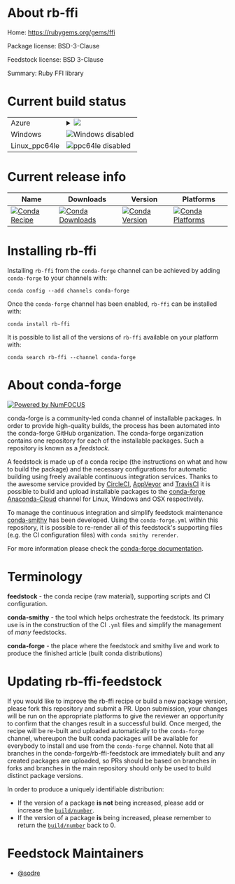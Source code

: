 About rb-ffi
============

Home: https://rubygems.org/gems/ffi

Package license: BSD-3-Clause

Feedstock license: BSD 3-Clause

Summary: Ruby FFI library



Current build status
====================


<table>
    
  <tr>
    <td>Azure</td>
    <td>
      <details>
        <summary>
          <a href="https://dev.azure.com/conda-forge/feedstock-builds/_build/latest?definitionId=7607&branchName=master">
            <img src="https://dev.azure.com/conda-forge/feedstock-builds/_apis/build/status/rb-ffi-feedstock?branchName=master">
          </a>
        </summary>
        <table>
          <thead><tr><th>Variant</th><th>Status</th></tr></thead>
          <tbody><tr>
              <td>linux_ruby2.5</td>
              <td>
                <a href="https://dev.azure.com/conda-forge/feedstock-builds/_build/latest?definitionId=7607&branchName=master">
                  <img src="https://dev.azure.com/conda-forge/feedstock-builds/_apis/build/status/rb-ffi-feedstock?branchName=master&jobName=linux&configuration=linux_ruby2.5" alt="variant">
                </a>
              </td>
            </tr><tr>
              <td>linux_ruby2.6</td>
              <td>
                <a href="https://dev.azure.com/conda-forge/feedstock-builds/_build/latest?definitionId=7607&branchName=master">
                  <img src="https://dev.azure.com/conda-forge/feedstock-builds/_apis/build/status/rb-ffi-feedstock?branchName=master&jobName=linux&configuration=linux_ruby2.6" alt="variant">
                </a>
              </td>
            </tr><tr>
              <td>osx_ruby2.5</td>
              <td>
                <a href="https://dev.azure.com/conda-forge/feedstock-builds/_build/latest?definitionId=7607&branchName=master">
                  <img src="https://dev.azure.com/conda-forge/feedstock-builds/_apis/build/status/rb-ffi-feedstock?branchName=master&jobName=osx&configuration=osx_ruby2.5" alt="variant">
                </a>
              </td>
            </tr><tr>
              <td>osx_ruby2.6</td>
              <td>
                <a href="https://dev.azure.com/conda-forge/feedstock-builds/_build/latest?definitionId=7607&branchName=master">
                  <img src="https://dev.azure.com/conda-forge/feedstock-builds/_apis/build/status/rb-ffi-feedstock?branchName=master&jobName=osx&configuration=osx_ruby2.6" alt="variant">
                </a>
              </td>
            </tr>
          </tbody>
        </table>
      </details>
    </td>
  </tr>
  <tr>
    <td>Windows</td>
    <td>
      <img src="https://img.shields.io/badge/Windows-disabled-lightgrey.svg" alt="Windows disabled">
    </td>
  </tr>
  <tr>
    <td>Linux_ppc64le</td>
    <td>
      <img src="https://img.shields.io/badge/ppc64le-disabled-lightgrey.svg" alt="ppc64le disabled">
    </td>
  </tr>
</table>

Current release info
====================

| Name | Downloads | Version | Platforms |
| --- | --- | --- | --- |
| [![Conda Recipe](https://img.shields.io/badge/recipe-rb--ffi-green.svg)](https://anaconda.org/conda-forge/rb-ffi) | [![Conda Downloads](https://img.shields.io/conda/dn/conda-forge/rb-ffi.svg)](https://anaconda.org/conda-forge/rb-ffi) | [![Conda Version](https://img.shields.io/conda/vn/conda-forge/rb-ffi.svg)](https://anaconda.org/conda-forge/rb-ffi) | [![Conda Platforms](https://img.shields.io/conda/pn/conda-forge/rb-ffi.svg)](https://anaconda.org/conda-forge/rb-ffi) |

Installing rb-ffi
=================

Installing `rb-ffi` from the `conda-forge` channel can be achieved by adding `conda-forge` to your channels with:

```
conda config --add channels conda-forge
```

Once the `conda-forge` channel has been enabled, `rb-ffi` can be installed with:

```
conda install rb-ffi
```

It is possible to list all of the versions of `rb-ffi` available on your platform with:

```
conda search rb-ffi --channel conda-forge
```


About conda-forge
=================

[![Powered by NumFOCUS](https://img.shields.io/badge/powered%20by-NumFOCUS-orange.svg?style=flat&colorA=E1523D&colorB=007D8A)](http://numfocus.org)

conda-forge is a community-led conda channel of installable packages.
In order to provide high-quality builds, the process has been automated into the
conda-forge GitHub organization. The conda-forge organization contains one repository
for each of the installable packages. Such a repository is known as a *feedstock*.

A feedstock is made up of a conda recipe (the instructions on what and how to build
the package) and the necessary configurations for automatic building using freely
available continuous integration services. Thanks to the awesome service provided by
[CircleCI](https://circleci.com/), [AppVeyor](https://www.appveyor.com/)
and [TravisCI](https://travis-ci.com/) it is possible to build and upload installable
packages to the [conda-forge](https://anaconda.org/conda-forge)
[Anaconda-Cloud](https://anaconda.org/) channel for Linux, Windows and OSX respectively.

To manage the continuous integration and simplify feedstock maintenance
[conda-smithy](https://github.com/conda-forge/conda-smithy) has been developed.
Using the ``conda-forge.yml`` within this repository, it is possible to re-render all of
this feedstock's supporting files (e.g. the CI configuration files) with ``conda smithy rerender``.

For more information please check the [conda-forge documentation](https://conda-forge.org/docs/).

Terminology
===========

**feedstock** - the conda recipe (raw material), supporting scripts and CI configuration.

**conda-smithy** - the tool which helps orchestrate the feedstock.
                   Its primary use is in the construction of the CI ``.yml`` files
                   and simplify the management of *many* feedstocks.

**conda-forge** - the place where the feedstock and smithy live and work to
                  produce the finished article (built conda distributions)


Updating rb-ffi-feedstock
=========================

If you would like to improve the rb-ffi recipe or build a new
package version, please fork this repository and submit a PR. Upon submission,
your changes will be run on the appropriate platforms to give the reviewer an
opportunity to confirm that the changes result in a successful build. Once
merged, the recipe will be re-built and uploaded automatically to the
`conda-forge` channel, whereupon the built conda packages will be available for
everybody to install and use from the `conda-forge` channel.
Note that all branches in the conda-forge/rb-ffi-feedstock are
immediately built and any created packages are uploaded, so PRs should be based
on branches in forks and branches in the main repository should only be used to
build distinct package versions.

In order to produce a uniquely identifiable distribution:
 * If the version of a package **is not** being increased, please add or increase
   the [``build/number``](https://conda.io/docs/user-guide/tasks/build-packages/define-metadata.html#build-number-and-string).
 * If the version of a package **is** being increased, please remember to return
   the [``build/number``](https://conda.io/docs/user-guide/tasks/build-packages/define-metadata.html#build-number-and-string)
   back to 0.

Feedstock Maintainers
=====================

* [@sodre](https://github.com/sodre/)

